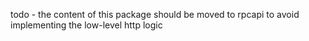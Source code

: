 todo - the content of this package should be moved to rpcapi to avoid implementing the low-level http logic